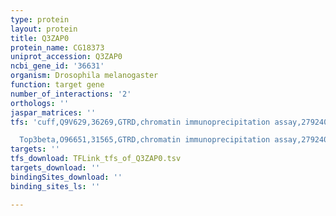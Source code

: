 ```yaml
---
type: protein
layout: protein
title: Q3ZAP0
protein_name: CG18373
uniprot_accession: Q3ZAP0
ncbi_gene_id: '36631'
organism: Drosophila melanogaster
function: target gene
number_of_interactions: '2'
orthologs: ''
jaspar_matrices: ''
tfs: 'cuff,Q9V629,36269,GTRD,chromatin immunoprecipitation assay,27924024%5Buid%5D,No

  Top3beta,O96651,31565,GTRD,chromatin immunoprecipitation assay,27924024%5Buid%5D,No'
targets: ''
tfs_download: TFLink_tfs_of_Q3ZAP0.tsv
targets_download: ''
bindingSites_download: ''
binding_sites_ls: ''

---
```

